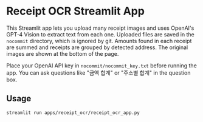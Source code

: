 # Receipt OCR Streamlit App

This Streamlit app lets you upload many receipt images and uses OpenAI's GPT‑4 Vision
to extract text from each one. Uploaded files are saved in the `nocommit` directory,
which is ignored by git. Amounts found in each receipt are summed and receipts are
grouped by detected address. The original images are shown at the bottom of the page.

Place your OpenAI API key in `nocommit/nocommit_key.txt` before running the app. You
can ask questions like "금액 합계" or "주소별 합계" in the question box.
## Usage
```
streamlit run apps/receipt_ocr/receipt_ocr_app.py
```
